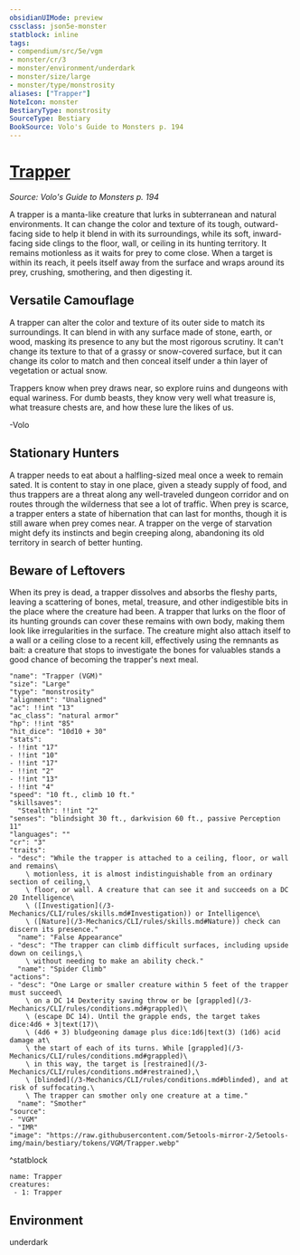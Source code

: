 ```yaml
---
obsidianUIMode: preview
cssclass: json5e-monster
statblock: inline
tags:
- compendium/src/5e/vgm
- monster/cr/3
- monster/environment/underdark
- monster/size/large
- monster/type/monstrosity
aliases: ["Trapper"]
NoteIcon: monster
BestiaryType: monstrosity
SourceType: Bestiary
BookSource: Volo's Guide to Monsters p. 194
---
```

# [Trapper](3-Mechanics\CLI\bestiary\monstrosity/trapper-vgm.md)
*Source: Volo's Guide to Monsters p. 194*  

A trapper is a manta-like creature that lurks in subterranean and natural environments. It can change the color and texture of its tough, outward-facing side to help it blend in with its surroundings, while its soft, inward-facing side clings to the floor, wall, or ceiling in its hunting territory. It remains motionless as it waits for prey to come close. When a target is within its reach, it peels itself away from the surface and wraps around its prey, crushing, smothering, and then digesting it.

## Versatile Camouflage

A trapper can alter the color and texture of its outer side to match its surroundings. It can blend in with any surface made of stone, earth, or wood, masking its presence to any but the most rigorous scrutiny. It can't change its texture to that of a grassy or snow-covered surface, but it can change its color to match and then conceal itself under a thin layer of vegetation or actual snow.

Trappers know when prey draws near, so explore ruins and dungeons with equal wariness. For dumb beasts, they know very well what treasure is, what treasure chests are, and how these lure the likes of us.

-Volo

## Stationary Hunters

A trapper needs to eat about a halfling-sized meal once a week to remain sated. It is content to stay in one place, given a steady supply of food, and thus trappers are a threat along any well-traveled dungeon corridor and on routes through the wilderness that see a lot of traffic. When prey is scarce, a trapper enters a state of hibernation that can last for months, though it is still aware when prey comes near. A trapper on the verge of starvation might defy its instincts and begin creeping along, abandoning its old territory in search of better hunting.

## Beware of Leftovers

When its prey is dead, a trapper dissolves and absorbs the fleshy parts, leaving a scattering of bones, metal, treasure, and other indigestible bits in the place where the creature had been. A trapper that lurks on the floor of its hunting grounds can cover these remains with own body, making them look like irregularities in the surface. The creature might also attach itself to a wall or a ceiling close to a recent kill, effectively using the remnants as bait: a creature that stops to investigate the bones for valuables stands a good chance of becoming the trapper's next meal.

```statblock
"name": "Trapper (VGM)"
"size": "Large"
"type": "monstrosity"
"alignment": "Unaligned"
"ac": !!int "13"
"ac_class": "natural armor"
"hp": !!int "85"
"hit_dice": "10d10 + 30"
"stats":
- !!int "17"
- !!int "10"
- !!int "17"
- !!int "2"
- !!int "13"
- !!int "4"
"speed": "10 ft., climb 10 ft."
"skillsaves":
  "Stealth": !!int "2"
"senses": "blindsight 30 ft., darkvision 60 ft., passive Perception 11"
"languages": ""
"cr": "3"
"traits":
- "desc": "While the trapper is attached to a ceiling, floor, or wall and remains\
    \ motionless, it is almost indistinguishable from an ordinary section of ceiling,\
    \ floor, or wall. A creature that can see it and succeeds on a DC 20 Intelligence\
    \ ([Investigation](/3-Mechanics/CLI/rules/skills.md#Investigation)) or Intelligence\
    \ ([Nature](/3-Mechanics/CLI/rules/skills.md#Nature)) check can discern its presence."
  "name": "False Appearance"
- "desc": "The trapper can climb difficult surfaces, including upside down on ceilings,\
    \ without needing to make an ability check."
  "name": "Spider Climb"
"actions":
- "desc": "One Large or smaller creature within 5 feet of the trapper must succeed\
    \ on a DC 14 Dexterity saving throw or be [grappled](/3-Mechanics/CLI/rules/conditions.md#grappled)\
    \ (escape DC 14). Until the grapple ends, the target takes dice:4d6 + 3|text(17)\
    \ (4d6 + 3) bludgeoning damage plus dice:1d6|text(3) (1d6) acid damage at\
    \ the start of each of its turns. While [grappled](/3-Mechanics/CLI/rules/conditions.md#grappled)\
    \ in this way, the target is [restrained](/3-Mechanics/CLI/rules/conditions.md#restrained),\
    \ [blinded](/3-Mechanics/CLI/rules/conditions.md#blinded), and at risk of suffocating.\
    \ The trapper can smother only one creature at a time."
  "name": "Smother"
"source":
- "VGM"
- "IMR"
"image": "https://raw.githubusercontent.com/5etools-mirror-2/5etools-img/main/bestiary/tokens/VGM/Trapper.webp"
```
^statblock

```encounter-table
name: Trapper
creatures:
 - 1: Trapper
```

## Environment

underdark